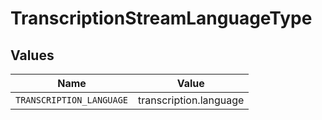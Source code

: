 # TranscriptionStreamLanguageType


## Values

| Name                     | Value                    |
| ------------------------ | ------------------------ |
| `TRANSCRIPTION_LANGUAGE` | transcription.language   |